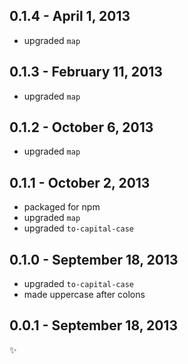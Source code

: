 
0.1.4 - April 1, 2013
---------------------
* upgraded `map`

0.1.3 - February 11, 2013
-------------------------
* upgraded `map`

0.1.2 - October 6, 2013
-----------------------
* upgraded `map`

0.1.1 - October 2, 2013
-----------------------
* packaged for npm
* upgraded `map`
* upgraded `to-capital-case`

0.1.0 - September 18, 2013
--------------------------
* upgraded `to-capital-case`
* made uppercase after colons

0.0.1 - September 18, 2013
--------------------------
:sparkles: